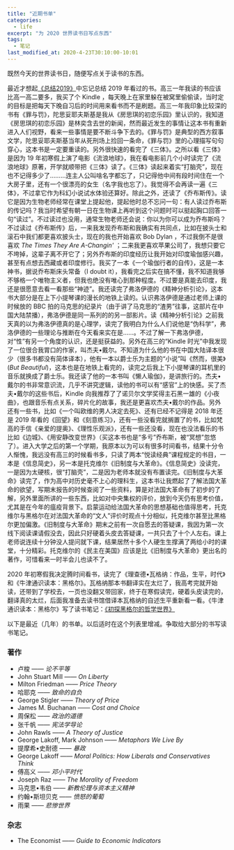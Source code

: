 ```yaml
---
title: "近期书单"
categories:
  - life
excerpt: "为 2020 世界读书日写点东西"
tags:
  - 笔记
last_modified_at: 2020-4-23T30:10:00-10:01
---
```


既然今天的世界读书日，随便写点关于读书的东西。

最近才想起[《总结2019》](https://richard-pengr.github.io/life/2020/01/28/annual-summary-2019.html)中忘记总结 2019 年看过的书。高三一年我读的书应该比高一高二要多，我买了个 Kindle ，每天晚上在家里躲在被窝里偷偷读，当时定的目标是把每天下晚自习后的时间用来看书而不是刷题。高三一年我印象比较深的书有《罪与罚》，陀思妥耶夫斯基是我从《房思琪的初恋乐园》里认识的，我知道《房思琪的初恋乐园》是林奕含去世的新闻，然而最近发生的事情让这本书有重新进入人们视野，看来一些事情是要不断斗争下去的。《罪与罚》是典型的西方叙事文学，陀思妥耶夫斯基当年从死刑场上捡回一条命，《罪与罚》里的心理描写句句穿心，这本书是一定要重读的。另外很快速的看完了《三体》。之所以看《三体》是因为 19 年初寒假上演了电影《流浪地球》，我在看电影前几个小时读完了《流浪地球》原著，开学就顺带把《三体》读了。《三体》读起来着实“打脑壳”，现在也不记得多少了………连主人公叫啥名字都忘了，只记得他中间有段时间住在一个大房子里，还有一个很漂亮的女生（名字我也忘了）。我觉得不会再读一遍《三体》，不过拿它作为科幻小说试水体验还算好。除此之外，还读了《乔布斯传》。读它是因为生物老师经常在课堂上提起他，提起他时总不忘问一句：有人读过乔布斯的传记吗？我当时希望有朝一日在生物课上再听到这个问题时可以挺起胸口回答一句“读过”。不过读过也没用，通常生物老师还会说：你以为你可以成为乔布斯吗？不过读过《乔布斯传》后，一来我发现乔布斯和我确实有共同点，比如在披头士和滚石中我们都更喜欢披头士，现在的我也开始喜欢 Bob Dylan ，不过我倒不是很喜欢 *The Times They Are A-Changin'* ；二来我更喜欢苹果公司了，我想只要它不垮掉，这辈子离不开它了；另外乔布斯的印度经历让我开始对印度瑜伽感兴趣，甚至有点想去西藏或者印度修行。我买了一本《一个瑜伽行者的自传》，这是一本神书，据说乔布斯床头常备（I doubt it），我看完之后实在搞不懂，我不知道我够不够格一个唯物主义者，但我也绝没有唯心到那种程度。不过要是真能去印度，我还是很愿意去看一看那些“神迹”。我还读完了弗洛伊德的《精神分析引论》，这本书大部分是在上下小提琴课的漫长的地铁上读的。认识弗洛伊德是通过老师上课的时候放的 BBC 拍的马克思的纪录片（由于讲了马克思的“渣男”往事，这部片在中国大陆禁播），弗洛伊德是同一系列的的另一部影片。读《精神分析引论》之前我天真的以为弗洛伊德真的是心理学，读完了我明白为什么人们说他是“伪科学”，弗洛伊德的一些理论与推断在今天看来实在是……。不过了解一下弗洛伊德，对“性”有另一个角度的认识，还是挺获益的。另外在高三的“Kindle 时光”中我发现了一位很合我胃口的作家，叫杰夫•戴尔。不知道为什么他的书在中国大陆译本很少（很多书都没有简体译本），他有一本以爵士乐为主题的“小说”叫《然而，很美》(*But Beautiful*)，这本也是在地铁上看完的，读完之后我上下小提琴课的耳机里的音乐就换成了爵士乐。我还读了他的一本书叫《懒人瑜伽》，是讲旅行的。杰夫•戴尔的书非常意识流，几乎不讲究逻辑，读他的书可以有“感官”上的快感。买了杰夫•戴尔的这些书后，Kindle 向我推荐了了诺贝尔文学奖得主石黑一雄的《小夜曲》，也跟音乐有点关系，碎片化的故事，我还是更喜欢杰夫•戴尔的作品。另外还有一些书，比如《一个叫欧维的男人决定去死》、还有已经不记得是 2018 年还是 2019 年看的《回望》和《刻意练习》，还有一些没看完就搁置了的书，比如梵高的手信《亲爱的提奥》、《理性乐观派》，还有一些还没看，现在也没法看乐的书比如《边城》、《用安静改变世界》（买这本书也是“多亏”乔布斯，被“冥想”忽悠了）。进入大学之后的第一个学期，我原本以为可以有很多时间看书，结果十分令人惭愧，我远没有高三的时候看书多，只读了两本“悦读经典”课程规定的书目，一本是《信息简史》，另一本是托克维尔《旧制度与大革命》。《信息简史》没读完，一是因为太硬核，很“打脑壳”，二是因为老师本就没有布置读完。《旧制度与大革命》读完了，作为高中对历史毫不上心的理科生，这本书让我燃起了了解法国大革命的欲望，写期末报告的时候查阅了一些资料，算是对法国大革命有了初步的了解，另外里面所讲的一些东西，比如对中央集权的评价，放到今天仍有思考价值，尤其是在今年的瘟疫背景下。启蒙运动给法国大革命的思想基础也值得思考，托克维尔与黑格尔在对法国大革命的“文人”评价时观点十分相似，托克维尔甚至比黑格尔更加偏激。《旧制度与大革命》期末之前有一次自愿去的答疑课，我因为第一次线下阅读课请假没去，因此只好硬着头皮去答疑课，一共只去了十个人左右。课上老师说连续十分钟没人提问就下课，结果居然十多个人硬生生撑满了两给小时的课堂，十分精彩。托克维尔的《民主在美国》应该是比《旧制度与大革命》更出名的著作，可惜看来一时半会儿也读不了。

2020 年初寒假我决定腾时间看书，读完了《理查德•瓦格纳：作品，生平，时代》和《牛津通识读本：黑格尔》。瓦格纳那本书翻译实在太烂了，我高考完就开始读，还带到了学校去，一页也没翻又带回家，终于在寒假读完，硬着头皮读完的，翻译真的太烂，后面我准备去读书馆借译本瓦格纳的自述生平重新看一看。《牛津通识读本：黑格尔》写了读书笔记：[《初探黑格尔的哲学世界》](https://richard-pengr.github.io/study/2020/02/13/avsiHegel.html)

以下是最近（几年）的书单。以后适时在这个列表里增减。争取给大部分的书写读书笔记。

### 著作

- 卢梭 —— *论不平等*
- John Stuart Mill —— *On Liberty*
- Milton Friedman —— *Price Theory*
- 哈耶克 —— *致命的自负*
- George Stigler —— *Theory of Price*
- James M. Buchanan —— *Cost and Choice*
- 周保松 —— *政治的道德*
- 张千帆 —— *宪法学导论*
- John Rawls —— *A Theory of Justice*
- George Lakoff, Mark Johnson —— *Metaphors We Live By*
- 提摩希•史耐德 —— *暴政*
- George Lakoff —— *Moral Politics: How Liberals and Conservatives Think*
- 傅高义 —— *邓小平时代*
- Joseph Raz —— *The Morality of Freedom*
- 马克思•韦伯 —— *新教伦理与资本主义精神*
- 约翰•斯坦贝克 —— *愤怒的葡萄*
- 雨果 —— *悲惨世界*

### 杂志

- The Economist —— *Guide to Economic Indicators*
